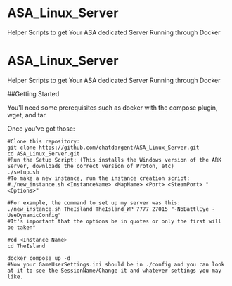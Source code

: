 # ASA_Linux_Server
Helper Scripts to get Your ASA dedicated Server Running through Docker

# ASA_Linux_Server
Helper Scripts to get Your ASA dedicated Server Running through Docker

##Getting Started

You'll need some prerequisites such as docker with the compose plugin, wget, and tar. 

Once you've got those:

```
#Clone this repository:
git clone https://github.com/chatdargent/ASA_Linux_Server.git
cd ASA_Linux_Server.git
#Run the Setup Script: (This installs the Windows version of the ARK Server, downloads the correct version of Proton, etc)
./setup.sh
#To make a new instance, run the instance creation script:
#./new_instance.sh <InstanceName> <MapName> <Port> <SteamPort> "<Options>"

#For example, the command to set up my server was this:
./new_instance.sh TheIsland TheIsland_WP 7777 27015 "-NoBattlEye -UseDynamicConfig"
#It's important that the options be in quotes or only the first will be taken"

#cd <Instance Name>
cd TheIsland

docker compose up -d
#Now your GameUserSettings.ini should be in ./config and you can look at it to see the SessionName/Change it and whatever settings you may like.
```
